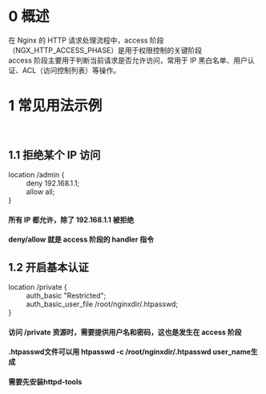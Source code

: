 # 0 概述 <br>
在 Nginx 的 HTTP 请求处理流程中，access 阶段（NGX_HTTP_ACCESS_PHASE）是用于权限控制的关键阶段<br>
access 阶段主要用于判断当前请求是否允许访问，常用于 IP 黑白名单、用户认证、ACL（访问控制列表）等操作。<br>


# 1 常见用法示例<br><br>
## 1.1 拒绝某个 IP 访问<br>
location /admin {<br>
&nbsp;&nbsp;&nbsp;&nbsp;&nbsp;&nbsp;&nbsp;&nbsp;    deny 192.168.1.1;<br>
&nbsp;&nbsp;&nbsp;&nbsp;&nbsp;&nbsp;&nbsp;&nbsp;    allow all;<br>
}<br>
#### 所有 IP 都允许，除了 192.168.1.1 被拒绝<br>
#### deny/allow 就是 access 阶段的 handler 指令<br>

## 1.2 开启基本认证<br>
location /private {<br>
&nbsp;&nbsp;&nbsp;&nbsp;&nbsp;&nbsp;&nbsp;&nbsp;    auth_basic "Restricted";<br>
&nbsp;&nbsp;&nbsp;&nbsp;&nbsp;&nbsp;&nbsp;&nbsp;    auth_basic_user_file /root/nginxdir/.htpasswd;<br>
}<br>

#### 访问 /private 资源时，需要提供用户名和密码，这也是发生在 access 阶段<br>
#### .htpasswd文件可以用 htpasswd -c /root/nginxdir/.htpasswd user_name生成
#### 需要先安装httpd-tools
